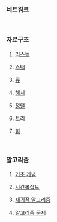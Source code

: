 ### 네트워크

<br>

### 자료구조

1. [리스트](https://github.com/qsdcfd/Year-dream/tree/TIL/Theory/Data_structure/list)

2. [스택](https://github.com/qsdcfd/Year-dream/tree/TIL/Theory/Data_structure/Stack)

3. [큐](https://github.com/qsdcfd/Year-dream/tree/TIL/Theory/Data_structure/Queue)

4. [해시](https://github.com/qsdcfd/Year-dream/tree/TIL/Theory/Data_structure/Hash)

5. [정렬](https://github.com/qsdcfd/Year-dream/tree/TIL/Theory/Data_structure/Sort)

6. [트리](https://github.com/qsdcfd/Year-dream/tree/TIL/Theory/Data_structure/Tree)

7. [힙](https://github.com/qsdcfd/Year-dream/tree/TIL/Theory/Data_structure/Heap)

<br>

### 알고리즘

1. [기초 개념](https://github.com/qsdcfd/Year-dream/tree/TIL/Theory/Algorithm/Fundation)

2. [시간복잡도](https://github.com/qsdcfd/Year-dream/tree/TIL/Theory/Algorithm/Big%20O)

3. [재귀적 알고리즘](https://github.com/qsdcfd/Year-dream/tree/TIL/Theory/Algorithm/Recursive)

4. [알고리즘 문제](https://github.com/qsdcfd/Year-dream/tree/TIL/Theory/Algorithm/Questions)
